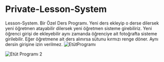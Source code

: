 # Private-Lesson-System
Lesson-System.
Bir Özel Ders Programı. Yeni ders ekleyip o derse dilersek yeni öğretmen atayabilir dilersek yeni öğretmen sisteme girebiliriz.
Yeni öğrenci girişi de ekleyebilir aynı zamanda öğrenciye ait fotoğrafta sisteme girilebilir.
Eğer öğretmene ait ders alınırsa sütunu kırmızı renge döner.
Aynı dersin girişine izin verilmez.
![EtütProgramı](https://user-images.githubusercontent.com/121681692/216736310-40e33180-db69-4c46-bbab-dd446180a092.PNG)


![Etüt Programı 2](https://user-images.githubusercontent.com/121681692/216736316-cdc6d986-d728-4a29-9784-b8056c758c2b.PNG)
